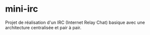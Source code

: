 # mini-irc
Projet de réalisation d'un IRC (Internet Relay Chat) basique avec une architecture centralisée et pair à pair.
